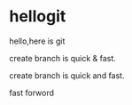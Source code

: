 # hellogit
hello,here is git  

create branch is quick & fast.

create branch is quick and fast.

fast forword

